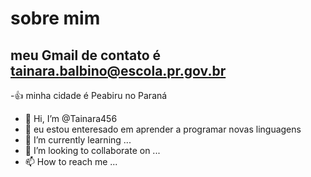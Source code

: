 # sobre mim
## meu Gmail de contato é tainara.balbino@escola.pr.gov.br
-👍 minha cidade é Peabiru no Paraná
- 👋 Hi, I’m @Tainara456
- 👀 eu estou enteresado em aprender a programar novas linguagens
- 🌱 I’m currently learning ...
- 💞️ I’m looking to collaborate on ...
- 📫 How to reach me ...

<!---
Tainara456/Tainara456 is a ✨ special ✨ repository because its `README.md` (this file) appears on your GitHub profile.
You can click the Preview link to take a look at your changes.
--->
